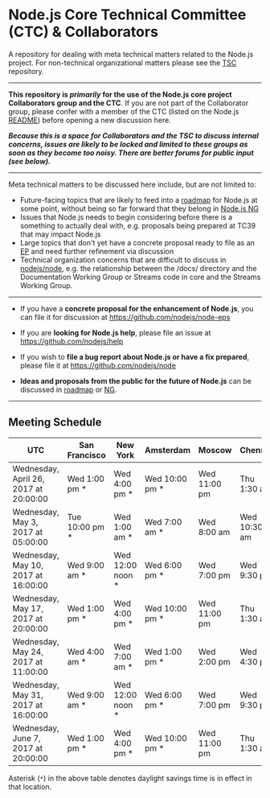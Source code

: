 # Node.js Core Technical Committee (CTC) & Collaborators

A repository for dealing with meta technical matters related to the Node.js project. For non-technical organizational matters please see the [TSC](https://github.com/nodejs/TSC) repository.

------------------------------

**This repository is _primarily_ for the use of the Node.js core project Collaborators group and the CTC**. If you are not part of the Collaborator group, please confer with a member of the CTC (listed on the Node.js [README](https://github.com/nodejs/node#ctc-core-technical-committee)) before opening a new discussion here.

***Because this is a space for Collaborators and the TSC to discuss internal concerns, issues are likely to be locked and limited to these groups as soon as they become too noisy. There are better forums for public input (see below).***

------------------------------

Meta technical matters to be discussed here include, but are not limited to:

* Future-facing topics that are likely to feed into a [roadmap](https://github.com/nodejs/roadmap/) for Node.js at some point, without being so far forward that they belong in [Node.js NG](https://github.com/nodejs/ng)
* Issues that Node.js needs to begin considering before there is a something to actually deal with, e.g. proposals being prepared at TC39 that may impact Node.js
* Large topics that don't yet have a concrete proposal ready to file as an [EP](https://github.com/nodejs/node-eps) and need further refinement via discussion
* Technical organization concerns that are difficult to discuss in [nodejs/node](https://github.com/nodejs/node), e.g. the relationship between the /docs/ directory and the Documentation Working Group or Streams code in core and the Streams Working Group.

------------------------------

* If you have a **concrete proposal for the enhancement of Node.js**, you can file it for discussion at https://github.com/nodejs/node-eps

* If you are **looking for Node.js help**, please file an issue at https://github.com/nodejs/help

* If you wish to **file a bug report about Node.js or have a fix prepared**, please file it at https://github.com/nodejs/node

* **Ideas and proposals from the public for the future of Node.js** can be discussed in [roadmap](https://github.com/nodejs/roadmap/) or [NG](https://github.com/nodejs/ng).

------------------------------

## Meeting Schedule

|  UTC | San Francisco  | New York | Amsterdam | Moscow | Chennai | Tokyo | Sydney |
| ---- | -------------- | -------- | --------- | ------ | ------- | ----- | ------ |
|Wednesday, April 26, 2017 at 20:00:00	|Wed 1:00 pm *	|Wed 4:00 pm *	|Wed 10:00 pm *	|Wed 11:00 pm	|Thu 1:30 am	|Thu 5:00 am	|Thu 6:00 am|
|Wednesday, May 3, 2017 at 05:00:00|	Tue 10:00 pm *	|Wed 1:00 am *	|Wed 7:00 am *|	Wed 8:00 am	|Wed 10:30 am|	Wed 2:00 pm	|Wed 3:00 pm|
|Wednesday, May 10, 2017 at 16:00:00 |Wed 9:00 am * |Wed 12:00 noon *  |Wed 6:00 pm * |Wed 7:00 pm |Wed 9:30 pm |Thu 1:00 am |Thu 2:00 am|
|Wednesday, May 17, 2017 at 20:00:00 |Wed 1:00 pm * |Wed 4:00 pm * |Wed 10:00 pm *  |Wed 11:00 pm  |Thu 1:30 am |Thu 5:00 am |Thu 6:00 am|
|Wednesday, May 24, 2017 at 11:00:00  |Wed 4:00 am * |Wed 7:00 am * |Wed 1:00 pm * |Wed 2:00 pm |Wed 4:30 pm| Wed 8:00 pm |Wed 9:00 pm|
|Wednesday, May 31, 2017 at 16:00:00 | Wed 9:00 am * |Wed 12:00 noon *  |Wed 6:00 pm * |Wed 7:00 pm| Wed 9:30 pm| Thu 1:00 am |Thu 2:00 am|
|Wednesday, June 7, 2017 at 20:00:00  |Wed 1:00 pm * |Wed 4:00 pm * |Wed 10:00 pm *  |Wed 11:00 pm | Thu 1:30 am |Thu 5:00 am |Thu 6:00 am|

Asterisk (`*`) in the above table denotes daylight savings time is in effect in that location.
